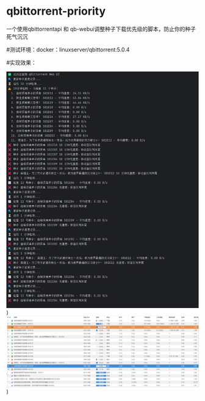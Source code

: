 # qbittorrent-priority
一个使用qbittorrentapi 和 qb-webui调整种子下载优先级的脚本，防止你的种子死气沉沉

#测试环境：docker：linuxserver/qbittorrent:5.0.4

#实现效果：



![演示](https://github.com/BiteMeIfYouCan/qbittorrent-priority/blob/main/xiaoguo1.png))
![演示](https://github.com/BiteMeIfYouCan/qbittorrent-priority/blob/main/xiaoguo2.png))
